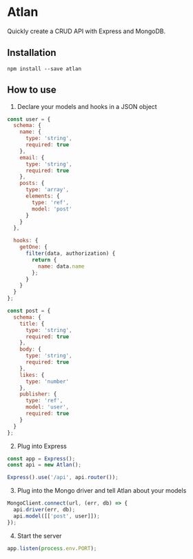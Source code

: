 # Atlan

Quickly create a CRUD API with Express and MongoDB.

## Installation

`npm install --save atlan`

## How to use

1. Declare your models and hooks in a JSON object

```javascript
const user = {
  schema: {
    name: {
      type: 'string',
      required: true
    },
    email: {
      type: 'string',
      required: true
    },
    posts: {
      type: 'array',
      elements: {
        type: 'ref',
        model: 'post'
      }
    }
  },

  hooks: {
    getOne: {
      filter(data, authorization) {
        return {
          name: data.name
        };
      }
    }
  }
};

const post = {
  schema: {
    title: {
      type: 'string',
      required: true
    },
    body: {
      type: 'string',
      required: true
    },
    likes: {
      type: 'number'
    },
    publisher: {
      type: 'ref',
      model: 'user',
      required: true
    }
  }
};
```

2. Plug into Express

```javascript
const app = Express();
const api = new Atlan();

Express().use('/api', api.router());
```

3. Plug into the Mongo driver and tell Atlan about your models

```javascript
MongoClient.connect(url, (err, db) => {
  api.driver(err, db);
  api.model([['post', user]]);
});
```

4. Start the server

```javascript
app.listen(process.env.PORT);
```

